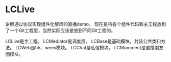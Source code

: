# LCLive
讲解通过协议实现组件化解耦的直播demo。
现在是将各个组件代码和主工程放到了一个Git工程里，当然实际应该是放到不同Git工程的。

LCLive是主工程。
LCMediator是调度层。
LCBase是基础模块，封装公共类和方法。
LCWeb是h5、weex模块。
LCChat是私信模块。
LCMomment是直播朋友圈模块。
